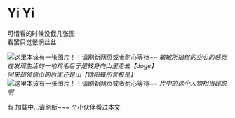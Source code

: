 # Yi Yi

可惜看的时候没截几张图  
看罢只觉怅惘丝丝

![这里本该有一张图片！！请刷新网页或者耐心等待~~](/public/images/YiYi2.png)
*敏敏所描绘的空心的感觉 在发现生活的一地鸡毛后于是转身向山里走去【doge】  
回来却领悟山的后面还是山【欧阳锋所言极是】*
![这里本该有一张图片！！请刷新网页或者耐心等待~~](/public/images/YiYi1.png)
*片中的这个人物相当超脱啊*

有 <span id="busuanzi_page_pv">加载中...请刷新~~~</span> 个小伙伴看过本文
